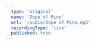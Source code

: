 ```yaml
---
  type: 'original'
  name: 'Dope of Mine'
  url: '/audio/Dope of Mine.mp3'
  recordingType: 'live'
  published: true
---
```

